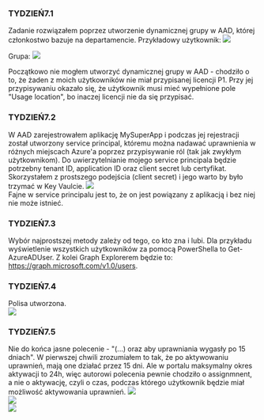 ### TYDZIEŃ7.1
Zadanie rozwiązałem poprzez utworzenie dynamicznej grupy w AAD, której członkostwo bazuje na departamencie. Przykładowy użytkownik:
![](Img/SampleUser.png)

Grupa:
![](Img/SampleGroup.png)

Początkowo nie mogłem utworzyć dynamicznej grupy w AAD - chodziło o to, że żaden z moich użytkowników nie miał przypisanej licencji P1. Przy jej przypisywaniu okazało się, że użytkownik musi mieć wypełnione pole "Usage location", bo inaczej licencji nie da się przypisać.

### TYDZIEŃ7.2
W AAD zarejestrowałem aplikację MySuperApp i podczas jej rejestracji został utworzony service principal, któremu można nadawać uprawnienia w różnych miejscach Azure'a poprzez przypisywanie ról (tak jak zwykłym użytkownikom).
Do uwierzytelnianie mojego service principala będzie potrzebny tenant ID, application ID oraz client secret lub certyfikat. Skorzystałem z prostszego podejścia (client secret) i jego warto by było trzymać w Key Vaulcie.
![](Img/ClientSecret.png)  
Fajne w service principalu jest to, że on jest powiązany z aplikacją i bez niej nie może istnieć.

### TYDZIEŃ7.3
Wybór najprostszej metody zależy od tego, co kto zna i lubi. Dla przykładu wyświetlenie wszystkich użytkowników za pomocą PowerShella to Get-AzureADUser.
Z kolei Graph Explorerem będzie to: https://graph.microsoft.com/v1.0/users.

### TYDZIEŃ7.4
Polisa utworzona.  
![](Img/ConditionalAccess.png)

### TYDZIEŃ7.5
Nie do końca jasne polecenie - "(...) oraz aby uprawniania wygasły po 15 dniach". W pierwszej chwili zrozumiałem to tak, że po aktywowaniu uprawnień, mają one działać przez 15 dni. Ale w portalu maksymalny okres aktywacji to 24h, więc autorowi polecenia pewnie chodziło o assignmnent, a nie o aktywację, czyli o czas, podczas którego użytkownik będzie miał możliwość aktywowania uprawnień.
![](Img/PIM1.png)  
![](Img/PIM2.png)  
![](Img/PIM3.png)
